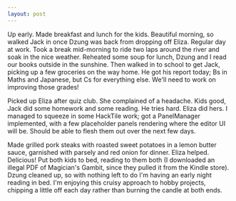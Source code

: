 ```yaml
---
layout: post
---
```


Up early. Made breakfast and lunch for the kids. Beautiful morning, so walked
Jack in once Dzung was back from dropping off Eliza. Regular day at work. Took a
break mid-morning to ride two laps around the river and soak in the nice
weather. Reheated some soup for lunch, Dzung and I read our books outside in the
sunshine. Then walked in to school to get Jack, picking up a few groceries on
the way home. He got his report today; Bs in Maths and Japanese, but Cs for
everything else. We'll need to work on improving those grades!

Picked up Eliza after quiz club. She complained of a headache. Kids good, Jack
did some homework and some reading. He tries hard. Eliza did hers. I managed to
squeeze in some HackTile work; got a PanelManager implemented, with a few
placeholder panels rendering where the editor UI will be. Should be able to
flesh them out over the next few days.

Made grilled pork steaks with roasted sweet potatoes in a lemon butter sauce,
garnished with parsely and red onion for dinner. Eliza helped. Delicious! Put
both kids to bed, reading to them both (I downloaded an illegal PDF of
Magician's Gambit, since they pulled it from the Kindle store). Dzung cleaned
up, so with nothing left to do I'm having an early night reading in bed. I'm
enjoying this cruisy approach to hobby projects, chipping a little off each day
rather than burning the candle at both ends.
